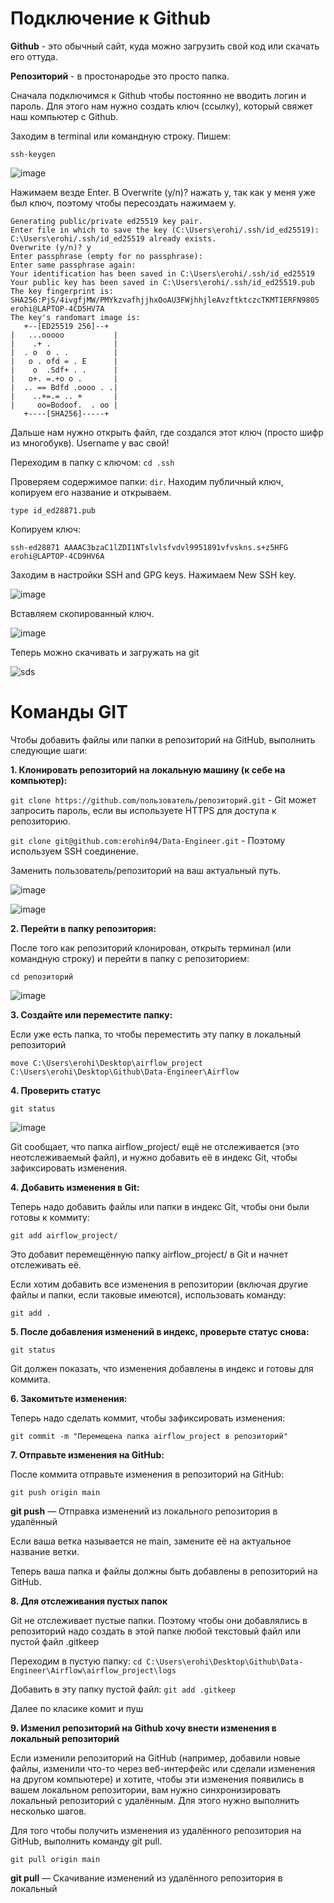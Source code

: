 # Подключение к Github

**Github** - это обычный сайт, куда можно загрузить cвой код или скачать его оттуда. 

**Репозиторий** - в простонародье это просто папка.

Сначала подключимся к Github чтобы постоянно не вводить логин и пароль. Для этого нам нужно создать ключ (ссылку), который свяжет наш компьютер с Github. 

Заходим в terminal или командную строку. Пишем:

```ssh-keygen```

![image](https://github.com/user-attachments/assets/e1489783-0a5c-4fe7-8a4b-01ab0288b061)

Нажимаем везде Enter. В Overwrite (y/n)? нажать y, так как у меня уже был ключ, поэтому чтобы пересоздать нажимаем y.

```C:\Users\erohi>ssh-keygen
Generating public/private ed25519 key pair.
Enter file in which to save the key (C:\Users\erohi/.ssh/id_ed25519):
C:\Users\erohi/.ssh/id_ed25519 already exists.
Overwrite (y/n)? y
Enter passphrase (empty for no passphrase):
Enter same passphrase again:
Your identification has been saved in C:\Users\erohi/.ssh/id_ed25519
Your public key has been saved in C:\Users\erohi/.ssh/id_ed25519.pub
The key fingerprint is:
SHA256:PjS/4ivgfjMW/PMYkzvafhjjhxOoAU3FWjhhjleAvzftktczcTKMTIERFN9805 erohi@LAPTOP-4CD5HV7A
The key's randomart image is:
   +--[ED25519 256]--+
|   ...ooooo           |
|    .+ .              |
|  . o  o . .          |
|   o . ofd = . E      |
|    o  .Sdf+ . .      |
|   o+. =.+o o .       |
|  .. == Bdfd .oooo . .|
|    ..+=.= .. +       |
|     oo=Bodoof.  . oo |
   +----[SHA256]-----+
```

Дальше нам нужно открыть файл, где создался этот ключ (просто шифр из многобукв). Username у вас свой!

Переходим в папку с ключом: ```cd .ssh```

Проверяем содержимое папки: ```dir```. Находим публичный ключ, копируем его название и открываем.

```type id_ed28871.pub```

Копируем ключ:

```ssh-ed28871 AAAAC3ЬzaC1lZDI1NTslvlsfvdvl9951891vfvskns.s+z5HFG erohi@LAPTOP-4CD9HV6A```

Заходим в настройки SSH and GPG keys. Нажимаем New SSH key.

![image](https://github.com/user-attachments/assets/d3c38a86-ca74-44c4-827f-7afa85b1d855)

Вставляем скопированный ключ.

![image](https://github.com/user-attachments/assets/5281c965-a78d-410c-8b09-3d61a4afbcce)

Теперь можно скачивать и загружать на git

![sds](https://github.com/user-attachments/assets/1ddce372-0d53-41ee-9226-db0444354c7f)

# Команды GIT

Чтобы добавить файлы или папки в репозиторий на GitHub, выполнить следующие шаги:

**1. Клонировать репозиторий на локальную машину (к себе на компьютер):**

```git clone https://github.com/пользователь/репозиторий.git``` - Git может запросить пароль, если вы используете HTTPS для доступа к репозиторию.

```git clone git@github.com:erohin94/Data-Engineer.git``` - Поэтому используем SSH соединение.

Заменить пользователь/репозиторий на ваш актуальный путь.

![image](https://github.com/user-attachments/assets/5bfa56c3-ba00-42f9-a3d3-a5fcd02e8b2d)

![image](https://github.com/user-attachments/assets/ade1192a-d195-4600-942b-520700f3447b)

**2. Перейти в папку репозитория:**

После того как репозиторий клонирован, открыть терминал (или командную строку) и перейти в папку с репозиторием:

```cd репозиторий```

![image](https://github.com/user-attachments/assets/aac92759-8950-4d38-96fe-c9b3b4150093)


**3. Создайте или переместите папку:**

Если уже есть папка, то чтобы переместить эту папку в локальный репозиторий

```move C:\Users\erohi\Desktop\airflow_project C:\Users\erohi\Desktop\Github\Data-Engineer\Airflow```

**4. Проверить статус**

```git status```

![image](https://github.com/user-attachments/assets/061c8c4a-ad59-4dfc-8696-305d504c6fe7)

Git сообщает, что папка airflow_project/ ещё не отслеживается (это неотслеживаемый файл), и нужно добавить её в индекс Git, чтобы зафиксировать изменения.

**4. Добавить изменения в Git:**

Теперь надо добавить файлы или папки в индекс Git, чтобы они были готовы к коммиту:

```git add airflow_project/```

Это добавит перемещённую папку airflow_project/ в Git и начнет отслеживать её.

Если хотим добавить все изменения в репозитории (включая другие файлы и папки, если таковые имеются), использовать команду:

```git add .```

**5. После добавления изменений в индекс, проверьте статус снова:**

```git status```

Git должен показать, что изменения добавлены в индекс и готовы для коммита.

**6. Закомитьте изменения:**

Теперь надо сделать коммит, чтобы зафиксировать изменения:

```git commit -m "Перемещена папка airflow_project в репозиторий"```

**7. Отправьте изменения на GitHub:**

После коммита отправьте изменения в репозиторий на GitHub:

```git push origin main```

**git push** — Отправка изменений из локального репозитория в удалённый

Если ваша ветка называется не main, замените её на актуальное название ветки.

Теперь ваша папка и файлы должны быть добавлены в репозиторий на GitHub.

**8. Для отслеживания пустых папок**

Git не отслеживает пустые папки. Поэтому чтобы они добавлялись в репозиторий надо создать в этой папке любой текстовый файл или пустой файл .gitkeep

Переходим в пустую папку: ```cd C:\Users\erohi\Desktop\Github\Data-Engineer\Airflow\airflow_project\logs```

Добавить в эту папку пустой файл: ```git add .gitkeep```

Далее по класике комит и пуш

**9. Изменил репозиторий на Github хочу внести изменения в локальный репозиторий**

Если изменили репозиторий на GitHub (например, добавили новые файлы, изменили что-то через веб-интерфейс или сделали изменения на другом компьютере) и хотите, чтобы эти изменения появились в вашем локальном репозитории, вам нужно синхронизировать локальный репозиторий с удалённым. Для этого нужно выполнить несколько шагов.

Для того чтобы получить изменения из удалённого репозитория на GitHub, выполнить команду git pull.

```git pull origin main```

**git pull** — Скачивание изменений из удалённого репозитория в локальный
